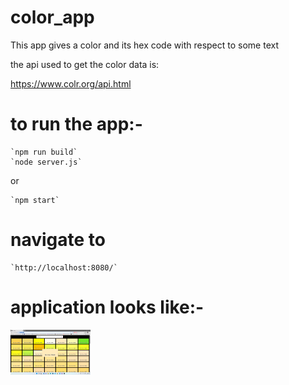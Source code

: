 # color_app

This app gives a color and its hex code with respect to some text

the api used to get the color data is:

https://www.colr.org/api.html

# to run the app:-

    `npm run build`
    `node server.js`

or

    `npm start`

# navigate to

    `http://localhost:8080/`

# application looks like:-

<img src="src\assets\color_app.png" width="128"/>
